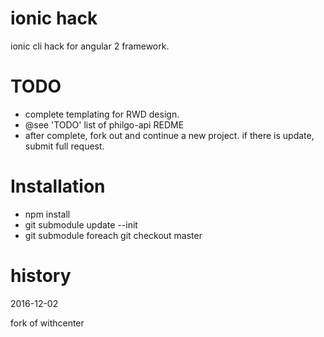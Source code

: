# ionic hack

ionic cli hack for angular 2 framework.


# TODO

* complete templating for RWD design.
* @see 'TODO' list of philgo-api REDME
* after complete, fork out and continue a new project. if there is update, submit full request.



# Installation

* npm install
* git submodule update --init
* git submodule foreach git checkout master



# history

2016-12-02

fork of withcenter